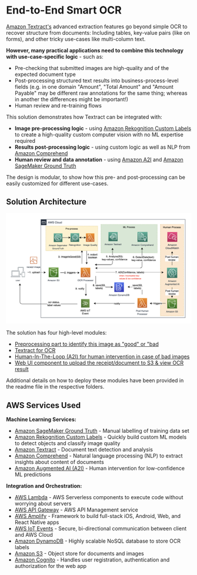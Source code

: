 # End-to-End Smart OCR

[Amazon Textract's](https://aws.amazon.com/textract/) advanced extraction features go beyond simple OCR to recover structure from documents: Including tables, key-value pairs (like on forms), and other tricky use-cases like multi-column text.

**However, many practical applications need to combine this technology with use-case-specific logic** - such as:

- Pre-checking that submitted images are high-quality and of the expected document type
- Post-processing structured text results into business-process-level fields (e.g. in one domain "Amount", "Total Amount" and "Amount Payable" may be different raw annotations for the same thing; whereas in another the differences might be important!)
- Human review and re-training flows

This solution demonstrates how Textract can be integrated with:

- **Image pre-processing logic** - using [Amazon Rekognition Custom Labels](https://aws.amazon.com/rekognition/custom-labels-features/) to create a high-quality custom computer vision with no ML expertise required
- **Results post-processing logic** - using custom logic as well as NLP from [Amazon Comprehend](https://aws.amazon.com/comprehend/)
- **Human review and data annotation** - using [Amazon A2I](https://aws.amazon.com/augmented-ai/) and [Amazon SageMaker Ground Truth](https://aws.amazon.com/sagemaker/groundtruth/)

The design is modular, to show how this pre- and post-processing can be easily customized for different use-cases.


## Solution Architecture 

![Smart OCR Architecture Diagram](images/architecture-overview.png "Smart OCR Demo Architecture")

The solution has four high-level modules:

- [Preprocessing part to identify this image as "good" or "bad](1.img-pre-processing)
- [Textract for OCR](2.ocr-post-processing)
- [Human-In-The-Loop (A2I) for human intervention in case of bad images](3.a2i-review)
- [Web UI component to upload the receipt/document to S3 & view OCR result](4.web-gui)

Additional details on how to deploy these modules have been provided in the readme file in the respective folders.


## AWS Services Used

**Machine Learning Services:**

- [Amazon SageMaker Ground Truth](https://aws.amazon.com/sagemaker/groundtruth/) - Manual labelling of training data set
- [Amazon Rekognition Custom Labels](https://aws.amazon.com/rekognition/custom-labels-features/) - Quickly build custom ML models to detect objects and classify image quality
- [Amazon Textract](https://aws.amazon.com/textract/) - Document text detection and analysis
- [Amazon Comprehend](https://aws.amazon.com/comprehend/) - Natural language processing (NLP) to extract insights about content of documents
- [Amazon Augmented AI (A2I)](https://aws.amazon.com/augmented-ai/) - Human intervention for low-confidence ML predictions

**Integration and Orchestration:**

- [AWS Lambda](https://aws.amazon.com/lambda/) - AWS Serverless components to execute code without worrying about servers
- [AWS API Gateway](https://aws.amazon.com/api-gateway/) - AWS API Management service
- [AWS Amplify](https://aws.amazon.com/amplify/) - Framework to build full-stack iOS, Android, Web, and React Native apps
- [AWS IoT Events](https://aws.amazon.com/iot-events/) - Secure, bi-directional communication between client and AWS Cloud
- [Amazon DynamoDB](https://aws.amazon.com/dynamodb/) - Highly scalable NoSQL database to store OCR labels
- [Amazon S3](https://aws.amazon.com/s3/) - Object store for documents and images
- [Amazon Cognito](https://aws.amazon.com/cognito/) - Handles user registration, authentication and authorization for the web app
